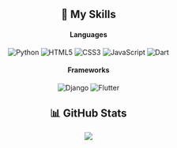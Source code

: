 <div align="center">

## 🧩 My Skills
#### Languages
![Python](https://img.shields.io/badge/-Python-ffb6c1?style=for-the-badge&logo=python&logoColor=white)
![HTML5](https://img.shields.io/badge/-HTML5-ff69b4?style=for-the-badge&logo=html5&logoColor=white)
![CSS3](https://img.shields.io/badge/-CSS3-ff1493?style=for-the-badge&logo=css3&logoColor=white)
![JavaScript](https://img.shields.io/badge/-JavaScript-db7093?style=for-the-badge&logo=javascript&logoColor=white)
![Dart](https://img.shields.io/badge/-Dart-f08080?style=for-the-badge&logo=dart&logoColor=white)

#### Frameworks
![Django](https://img.shields.io/badge/-Django-9920db?style=for-the-badge&logo=django&logoColor=white)
![Flutter](https://img.shields.io/badge/-Flutter-da70d6?style=for-the-badge&logo=flutter&logoColor=white)

## 📊 GitHub Stats
<p align="center">
  <img src="https://github-readme-streak-stats.herokuapp.com/?user=lovelykoshka&theme=tokyonight"/>
</p>




